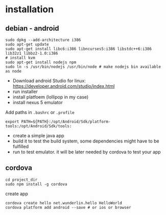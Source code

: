 # installation
## debian - android 

	sudo dpkg --add-architecture i386
	sudo apt-get update
	sudo apt-get install libc6:i386 libncurses5:i386 libstdc++6:i386 lib32z1 libbz2-1.0:i386
	# install kvm
	sudo apt-get install nodejs npm
	sudo ln -s /usr/bin/nodejs /usr/bin/node # make nodejs bin available as node
	
- Download android Studio for linux: https://developer.android.com/studio/index.html
- run installer
- install platfoem (lollipop in my case)
- install nexus 5 emulator

Add paths in `.bashrc` or `.profile`
	
	export PATH=${PATH}:/opt/Android/Sdk/platform-tools:/opt/Android/Sdk/tools:

- create a simple java app
- build it to test the build system, some dependencies might have to be fulfilled
- run to test emulator. it will be later needed by cordova to test your app

## cordova

	cd project_dir
	sudo npm install -g cordova
	
create app
	
	cordova create hello net.wunderlin.hello HelloWorld
	cordova platform add android --save # or ios or browser
